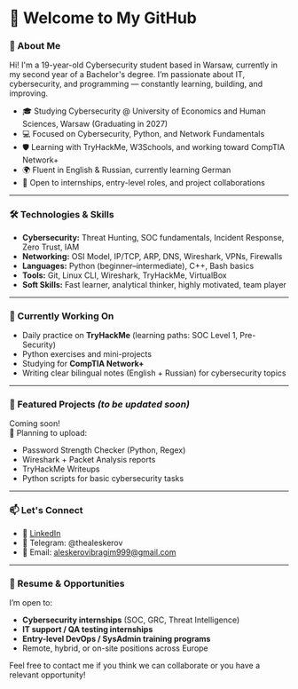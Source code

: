 # 👋 Welcome to My GitHub

### 🧠 About Me

Hi! I'm a 19-year-old Cybersecurity student based in Warsaw, currently in my second year of a Bachelor's degree. I’m passionate about IT, cybersecurity, and programming — constantly learning, building, and improving.

- 🎓 Studying Cybersecurity @ University of Economics and Human Sciences, Warsaw (Graduating in 2027)  
- 💻 Focused on Cybersecurity, Python, and Network Fundamentals  
- 🛡️ Learning with TryHackMe, W3Schools, and working toward CompTIA Network+  
- 🌍 Fluent in English & Russian, currently learning German  
- 🤖 Open to internships, entry-level roles, and project collaborations  

---

### 🛠️ Technologies & Skills

- **Cybersecurity:** Threat Hunting, SOC fundamentals, Incident Response, Zero Trust, IAM  
- **Networking:** OSI Model, IP/TCP, ARP, DNS, Wireshark, VPNs, Firewalls  
- **Languages:** Python (beginner–intermediate), C++, Bash basics  
- **Tools:** Git, Linux CLI, Wireshark, TryHackMe, VirtualBox  
- **Soft Skills:** Fast learner, analytical thinker, highly motivated, team player  

---

### 🎯 Currently Working On

- Daily practice on **TryHackMe** (learning paths: SOC Level 1, Pre-Security)  
- Python exercises and mini-projects  
- Studying for **CompTIA Network+**  
- Writing clear bilingual notes (English + Russian) for cybersecurity topics  

---

### 📌 Featured Projects *(to be updated soon)*

Coming soon!  
📁 Planning to upload:
- Password Strength Checker (Python, Regex)  
- Wireshark + Packet Analysis reports  
- TryHackMe Writeups  
- Python scripts for basic cybersecurity tasks  

---

### 📫 Let's Connect

- 💼 [LinkedIn]([(https://www.linkedin.com/in/alasgarov-ibrahim/)])  
- 💬 Telegram: @thealeskerov  
- 📧 Email: aleskerovibragim999@gmail.com  

---

### 🚀 Resume & Opportunities

I’m open to:
- **Cybersecurity internships** (SOC, GRC, Threat Intelligence)  
- **IT support / QA testing internships**  
- **Entry-level DevOps / SysAdmin training programs**  
- Remote, hybrid, or on-site positions across Europe

Feel free to contact me if you think we can collaborate or you have a relevant opportunity!

